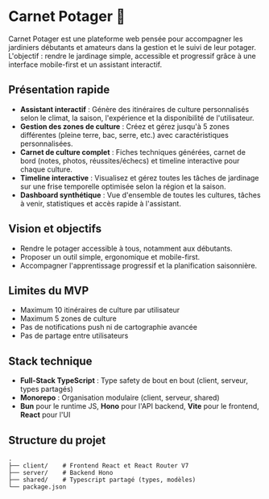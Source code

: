 # Carnet Potager 🌱

Carnet Potager est une plateforme web pensée pour accompagner les jardiniers débutants et amateurs dans la gestion et le suivi de leur potager. L'objectif : rendre le jardinage simple, accessible et progressif grâce à une interface mobile-first et un assistant interactif.

## Présentation rapide

- **Assistant interactif** : Génère des itinéraires de culture personnalisés selon le climat, la saison, l'expérience et la disponibilité de l'utilisateur.
- **Gestion des zones de culture** : Créez et gérez jusqu'à 5 zones différentes (pleine terre, bac, serre, etc.) avec caractéristiques personnalisées.
- **Carnet de culture complet** : Fiches techniques générées, carnet de bord (notes, photos, réussites/échecs) et timeline interactive pour chaque culture.
- **Timeline interactive** : Visualisez et gérez toutes les tâches de jardinage sur une frise temporelle optimisée selon la région et la saison.
- **Dashboard synthétique** : Vue d'ensemble de toutes les cultures, tâches à venir, statistiques et accès rapide à l'assistant.

## Vision et objectifs

- Rendre le potager accessible à tous, notamment aux débutants.
- Proposer un outil simple, ergonomique et mobile-first.
- Accompagner l'apprentissage progressif et la planification saisonnière.

## Limites du MVP

- Maximum 10 itinéraires de culture par utilisateur
- Maximum 5 zones de culture
- Pas de notifications push ni de cartographie avancée
- Pas de partage entre utilisateurs

## Stack technique

- **Full-Stack TypeScript** : Type safety de bout en bout (client, serveur, types partagés)
- **Monorepo** : Organisation modulaire (client, serveur, shared)
- **Bun** pour le runtime JS, **Hono** pour l'API backend, **Vite** pour le frontend, **React** pour l'UI

## Structure du projet

```
.
├── client/    # Frontend React et React Router V7
├── server/    # Backend Hono
├── shared/    # Typescript partagé (types, modèles)
└── package.json
```
